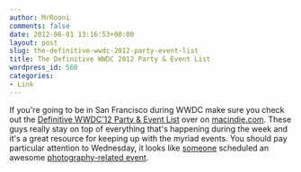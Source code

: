 ```yaml
---
author: MrRooni
comments: false
date: 2012-06-01 13:16:53+00:00
layout: post
slug: the-definitive-wwdc-2012-party-event-list
title: The Definitive WWDC 2012 Party & Event List
wordpress_id: 560
categories:
- Link
---
```


If you're going to be in San Francisco during WWDC make sure you check out the [Definitive WWDC’12 Party & Event List](http://macindie.com/2012/05/the-definitive-wwdc12-party-event-list/) over on [macindie.com](http://macindie.com/). These guys really stay on top of everything that's happening during the week and it's a great resource for keeping up with the myriad events. You should pay particular attention to Wednesday, it looks like [someone](http://twitter.com/MrRooni) scheduled an awesome [photography-related event](http://www.fruitstandsoftware.com/blog/2012/06/wwdc-2012-photo-walk/).
